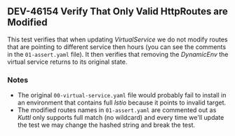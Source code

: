 ## DEV-46154 Verify That Only Valid HttpRoutes are Modified

This test verifies that when updating *VirtualService* we do not modify routes
that are pointing to different service then hours (you can see the comments in
the `01-assert.yaml` file). It then verifies that removing the *DynamicEnv* the
virtual service returns to its original state.

### Notes

* The original `00-virtual-service.yaml` file would probably fail to install in
  an environment that contains full *Istio* because it points to invalid target.
* The modified routes names in `01-assert.yaml` are commented out as *Kuttl*
  only supports full match (no wildcard) and every time we'll update the test we
  may change the hashed string and break the test.
